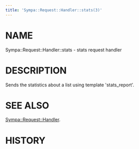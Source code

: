 ```yaml
---
title: 'Sympa::Request::Handler::stats(3)'
---
```


# NAME

Sympa::Request::Handler::stats - stats request handler

# DESCRIPTION

Sends the statistics about a list using template
'stats\_report'.

# SEE ALSO

[Sympa::Request::Handler](./Sympa-Request-Handler.3.md).

# HISTORY
